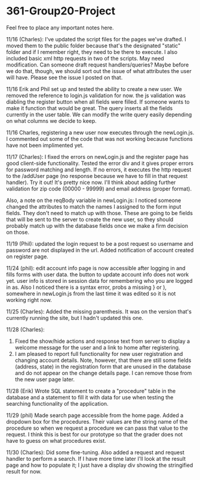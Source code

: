 # 361-Group20-Project

Feel free to place any important notes here.

11/16 (Charles):  I've updated the script files for the pages we've drafted.  I moved them to the public folder because that's the 
  designated "static" folder and if I remember right, they need to be there to execute.
  I also included basic xml http requests in two of the scripts.  May need modification.  Can someone draft request handlers/queries?
  Maybe before we do that, though, we should sort out the issue of what attributes the user will have.  Please see the issue
  I posted on that.

11/16 Erik and Phil set up and tested the ability to create a new user.  We removed the reference to login.js validation for now. the js validation was diabling the register button when all fields were filled. If someone wants to make it function that would be great.  The query inserts all the fields currently in the user table.  We can modify the write query easily depending on what columns we decide to keep. 

11/16 Charles, registering a new user now executes through the newLogin.js. I commented out some of the code that was not working because functions have not been implimented yet. 

11/17 (Charles):  I fixed the errors on newLogin.js and the register page has good client-side functionality.  Tested the error div and it gives proper errors for password matching and length.  If no errors, it executes the http request to the /addUser page (no response because we have to fill in that request handler).  Try it out!  It's pretty nice now.  I'll think about adding further validation for zip code (00000 - 99999) and email address (proper format).

Also, a note on the reqBody variable in newLogin.js:  I noticed someone changed the attributes to match the names I assigned to the form input fields.  They don't need to match up with those.  These are going to be fields that will be sent to the server to create the new user, so they should probably match up with the database fields once we make a firm decision on those.

11/19 (Phil): updated the login request to be a post request so username and password are not displayed in the url.  Added notification of account created on register page.  

11/24 (phil): edit account info page is now accessible after logging in and fills forms with user data. the button to update account info does not work yet.  user info is stored in session data for remembering who you are logged in as. Also I noticed there is a syntax error, probs a missing } or ), somewhere in newLogin.js from the last time it was edited so it is not working right now.  

11/25 (Charles): Added the missing parenthesis.  It was on the version that's currently running the site, but I hadn't updated this one.

11/28  (Charles):
1.  Fixed the show/hide actions and response text from server to display a welcome message for the user and a link to home after registering.
2.  I am pleased to report full functionality for new user registration and changing account details.  Note, however, that there are still some fields (address, state) in the registration form that are unused in the database and do not appear on the change details page.  I can remove those from the new user page later.

11/28 (Erik) Wrote SQL statement to create a "procedure" table in the database and a statement to fill it with data for use when testing the searching functionality of the application.


11/29 (phil) Made search page accessible from the home page. Added a dropdown box for the procedures.  Their values are the string name of the procedure so when we request a procedure we can pass that value to the request.  I think this is best for our prototype so that the grader does not have to guess on what procedures exist. 

11/30 (Charles):  Did some fine-tuning.  Also added a request and request handler to perform a search.  If I have more time later I'll look at the result page and how to populate it; I just have a display div showing the stringified result for now.
